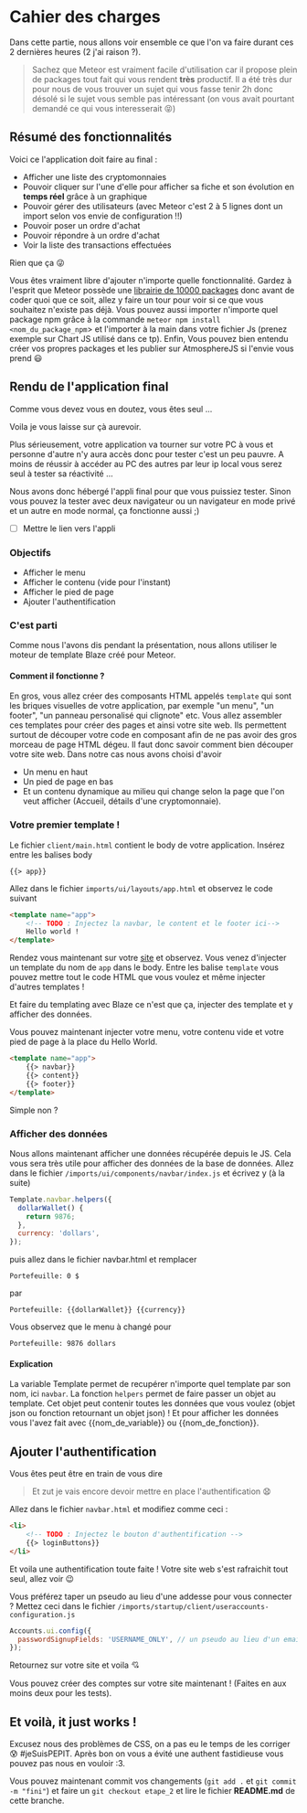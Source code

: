 # Cahier des charges
Dans cette partie, nous allons voir ensemble ce que l'on va faire durant ces 2 dernières heures (2 j'ai raison ?).

>Sachez que Meteor est vraiment facile d'utilisation car il propose plein de packages tout fait qui vous rendent **très** productif. Il a été très dur pour nous de vous trouver un sujet qui vous fasse tenir 2h donc désolé si le sujet vous semble pas intéressant (on vous avait pourtant demandé ce qui vous interesserait 😝)

## Résumé des fonctionnalités
Voici ce l'application doit faire au final :
- Afficher une liste des cryptomonnaies
- Pouvoir cliquer sur l'une d'elle pour afficher sa fiche et son évolution en **temps réel** grâce à un graphique
- Pouvoir gérer des utilisateurs (avec Meteor c'est 2 à 5 lignes dont un import selon vos envie de configuration !!)
- Pouvoir poser un ordre d'achat
- Pouvoir répondre à un ordre d'achat
- Voir la liste des transactions effectuées

Rien que ça 😜

Vous êtes vraiment libre d'ajouter n'importe quelle fonctionnalité. Gardez à l'esprit que Meteor possède une [librairie de 10000 packages](https://atmospherejs.com/) donc avant de coder quoi que ce soit, allez y faire un tour pour voir si ce que vous souhaitez n'existe pas déjà. 
Vous pouvez aussi importer n'importe quel package npm grâce à la commande ``meteor npm install <nom_du_package_npm``> et l'importer à la main dans votre fichier Js (prenez exemple sur Chart JS utilisé dans ce tp).
Enfin, Vous pouvez bien entendu créer vos propres packages et les publier sur AtmosphereJS si l'envie vous prend 😃

## Rendu de l'application final

Comme vous devez vous en doutez, vous êtes seul ...

Voila je vous laisse sur çà aurevoir.

Plus sérieusement, votre application va tourner sur votre PC à vous et personne d'autre n'y aura accès donc pour tester c'est un peu pauvre. A moins de réussir à accéder au PC des autres par leur ip local vous serez seul à tester sa réactivité ...

Nous avons donc hébergé l'appli final pour que vous puissiez tester. Sinon vous pouvez la tester avec deux navigateur ou un navigateur en mode privé et un autre en mode normal, ça fonctionne aussi ;)

- [ ] Mettre le lien vers l'appli

### Objectifs

* Afficher le menu
* Afficher le contenu (vide pour l'instant)
* Afficher le pied de page
* Ajouter l'authentification

### C'est parti

Comme nous l'avons dis pendant la présentation, nous allons utiliser le moteur de template Blaze créé pour Meteor.

#### Comment il fonctionne ?

En gros, vous allez créer des composants HTML appelés `template` qui sont les briques visuelles de votre application, par exemple "un menu", "un footer", "un panneau personalisé qui clignote" etc. Vous allez assembler ces templates pour créer des pages et ainsi votre site web. Ils permettent surtout de découper votre code en composant afin de ne pas avoir des gros morceau de page HTML dégeu. Il faut donc savoir comment bien découper votre site web.
Dans notre cas nous avons choisi d'avoir

* Un menu en haut
* Un pied de page en bas
* Et un contenu dynamique au milieu qui change selon la page que l'on veut afficher (Accueil, détails d'une cryptomonnaie).

### Votre premier template !

Le fichier `client/main.html` contient le body de votre application. Insérez entre les balises body

```
{{> app}}
```

Allez dans le fichier `imports/ui/layouts/app.html` et observez le code suivant

```html
<template name="app">
    <!-- TODO : Injectez la navbar, le content et le footer ici-->
    Hello world !
</template>
```

Rendez vous maintenant sur votre [site](localhost:3000) et observez. Vous venez d'injecter un template du nom de `app` dans le body. Entre les balise `template` vous pouvez mettre tout le code HTML que vous voulez et même injecter d'autres templates !

Et faire du templating avec Blaze ce n'est que ça, injecter des template et y afficher des données.

Vous pouvez maintenant injecter votre menu, votre contenu vide et votre pied de page à la place du Hello World.

```html
<template name="app">
    {{> navbar}}
    {{> content}}
    {{> footer}}
</template>
```

Simple non ?

### Afficher des données

Nous allons maintenant afficher une données récupérée depuis le JS. Cela vous sera très utile pour afficher des données de la base de données.
Allez dans le fichier `/imports/ui/components/navbar/index.js` et écrivez y (à la suite)

```js
Template.navbar.helpers({
  dollarWallet() {
    return 9876;
  },
  currency: 'dollars',
});
```

puis allez dans le fichier navbar.html et remplacer

```
Portefeuille: 0 $
```

par

```
Portefeuille: {{dollarWallet}} {{currency}}
```

Vous observez que le menu à changé pour

```
Portefeuille: 9876 dollars
```

#### Explication

La variable Template permet de recupérer n'importe quel template par son nom, ici `navbar`.
La fonction `helpers` permet de faire passer un objet au template. Cet objet peut contenir toutes les données que vous voulez (objet json ou fonction retournant un objet json) ! Et pour afficher les données vous l'avez fait avec {{nom_de_variable}} ou {{nom_de_fonction}}.

## Ajouter l'authentification
Vous êtes peut être en train de vous dire
> Et zut je vais encore devoir mettre en place l'authentification 😧

Allez dans le fichier `navbar.html` et modifiez comme ceci :
```html
<li>
    <!-- TODO : Injectez le bouton d'authentification -->
    {{> loginButtons}}
</li>
```
Et voila une authentification toute faite ! Votre site web s'est rafraichit tout seul, allez voir 😉

Vous préférez taper un pseudo au lieu d'une addesse pour vous connecter ?
Mettez ceci dans le fichier `/imports/startup/client/useraccounts-configuration.js`

```js
Accounts.ui.config({
  passwordSignupFields: 'USERNAME_ONLY', // un pseudo au lieu d'un email pour l'authentification
});
```

Retournez sur votre site et voila 💘

Vous pouvez créer des comptes sur votre site maintenant ! (Faites en aux moins deux pour les tests).

## Et voilà, it just works !

Excusez nous des problèmes de CSS, on a pas eu le temps de les corriger 😰 #jeSuisPEPIT. Après bon on vous a évité une authent fastidieuse vous pouvez pas nous en vouloir :3.

Vous pouvez maintenant commit vos changements (`git add .` et `git commit -m "fini"`) et faire un `git checkout etape_2` et lire le fichier **README.md** de cette branche.